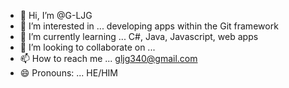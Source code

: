 - 👋 Hi, I’m @G-LJG
- 👀 I’m interested in ... developing apps within the Git framework
- 🌱 I’m currently learning ... C#, Java, Javascript, web apps
- 💞️ I’m looking to collaborate on ...
- 📫 How to reach me ... gljg340@gmail.com
- 😄 Pronouns: ... HE/HIM

<!---
G-LJG/G-LJG is a ✨ special ✨ repository because its `README.md` (this file) appears on your GitHub profile.
You can click the Preview link to take a look at your changes.
--->
